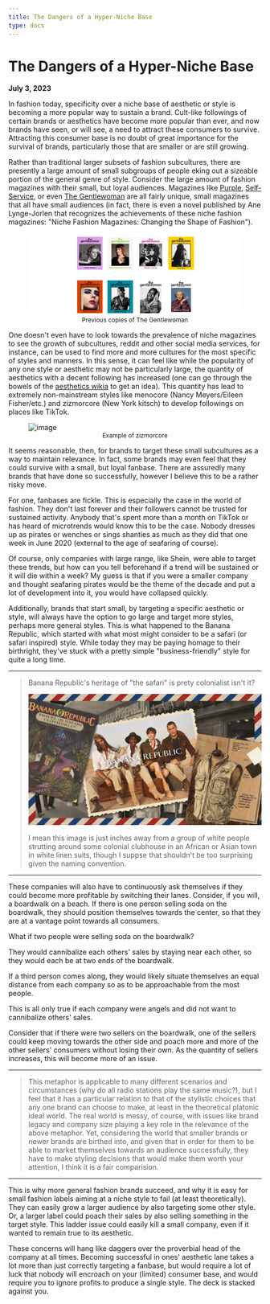 ```yaml
---
title: The Dangers of a Hyper-Niche Base
type: docs
---
```


# The Dangers of a Hyper-Niche Base

**July 3, 2023**  

In fashion today, specificity over a niche base of aesthetic or style is becoming a more popular way to sustain a brand. Cult-like followings of certain brands or aesthetics have become more popular than ever, and now brands have seen, or will see, a need to attract these consumers to survive. Attracting this consumer base is no doubt of great importance for the survival of brands, particularly those that are smaller or are still growing. 

Rather than traditional larger subsets of fashion subcultures, there are presently a large amount of small subgroups of people eking out a sizeable portion of the general genre of style. Consider the large amount of fashion magazines with their small, but loyal audiences. Magazines like [Purple](https://purple.fr/), [Self-Service](https://selfservicemagazine.com/), or even [The Gentlewoman](https://thegentlewoman.co.uk/) are all fairly unique, small magazines that all have small audiences (in fact, there is even a novel published by Ane Lynge-Jorlen that recognizes the achievements of these niche fashion magazines: "Niche Fashion Magazines: Changing the Shape of Fashion").  

<figure>
  <img src=images/purple.png alt="image">
  <figcaption style="font-size: 12px; text-align:center;">Previous copies of The Gentlewoman</figcaption>
</figure>

One doesn't even have to look towards the prevalence of niche magazines to see the growth of subcultures, reddit and other social media services, for instance, can be used to find more and more cultures for the most specific of styles and manners. In this sense, it can feel like while the popularity of any one style or aesthetic may not be particularly large, the quantity of aesthetics with a decent following has increased (one can go through the bowels of the [aesthetics wikia](https://aesthetics.fandom.com/wiki/List_of_Aesthetics) to get an idea). This quantity has lead to extremely non-mainstream styles like menocore (Nancy Meyers/Eileen Fisher/etc.) and zizmorcore (New York kitsch) to develop followings on places like TikTok.

<figure>
  <img src="https://pyxis.nymag.com/v1/imgs/021/8b6/c3d805285bf0f81ea1ff195515e5b30b6a-0521FEA-NStyle-DSC02251-v1B.2x.rhorizontal.w900.jpg" alt="image">
  <figcaption style="font-size: 12px; text-align:center;">Example of zizmorcore</figcaption>
</figure>

It seems reasonable, then, for brands to target these small subcultures as a way to maintain relevance. In fact, some brands may even feel that they could survive with a small, but loyal fanbase. There are assuredly many brands that have done so successfully, however I believe this to be a rather risky move.

For one, fanbases are fickle. This is especially the case in the world of fashion. They don't last forever and their followers cannot be trusted for sustained activity. Anybody that's spent more than a month on TikTok or has heard of microtrends would know this to be the case. Nobody dresses up as pirates or wenches or sings shanties as much as they did that one week in June 2020 (external to the age of seafaring of course). 

Of course, only companies with large range, like Shein, were able to target these trends, but how can you tell beforehand if a trend will be sustained or it will die within a week? My guess is that if you were a smaller company and thought seafaring pirates would be the theme of the decade and put a lot of development into it, you would have collapsed quickly.

Additionally, brands that start small, by targeting a specific aesthetic or style, will always have the option to go large and target more styles, perhaps more general styles. This is what happened to the Banana Republic, which started with what most might consider to be a safari (or safari inspired) style. While today they may be paying homage to their birthright, they've stuck with a pretty simple "business-friendly" style for quite a long time. 

___
> Banana Republic's heritage of "the safari" is prety colonialist isn't it?  
>
> ![image](images/bananarepublic.jpg)  
>
> I mean this image is just inches away from a group of white people strutting around some colonial clubhouse in an African or Asian town in white linen suits, though I suppse that shouldn't be too surprising given the naming convention.  
___

These companies will also have to continuously ask themselves if they could become more profitable by switching their lanes. Consider, if you will, a boardwalk on a beach. If there is one person selling soda on the boardwalk, they should position themselves towards the center, so that they are at a vantage point towards all consumers.

What if two people were selling soda on the boardwalk?

They would cannibalize each others' sales by staying near each other, so they would each be at two ends of the boardwalk.

If a third person comes along, they would likely situate themselves an equal distance from each company so as to be approachable from the most people.

This is all only true if each company were angels and did not want to cannibalize others' sales.

Consider that if there were two sellers on the boardwalk, one of the sellers could keep moving towards the other side and poach more and more of the other sellers' consumers without losing their own. As the quantity of sellers increases, this will become more of an issue.

___
> This metaphor is applicable to many different scenarios and circumstances (why do all radio stations play the same music?), but I feel that it has a particular relation to that of the stylistic choices that any one brand can choose to make, at least in the theoretical platonic ideal world. The real world is messy, of course, with issues like brand legacy and company size playing a key role in the relevance of the above metaphor. Yet, considering the world that smaller brands or newer brands are birthed into, and given that in order for them to be able to market themselves towards an audience successfully, they have to make styling decisions that would make them worth your attention, I think it is a fair comparision.   
___

This is why more general fashion brands succeed, and why it is easy for small fashion labels aiming at a niche style to fail (at least theoretically). They can easily grow a larger audience by also targeting some other style. Or, a larger label could poach their sales by also selling something in the target style. This ladder issue could easily kill a small company, even if it wanted to remain true to its aesthetic.

These concerns will hang like daggers over the proverbial head of the company at all times. Becoming successful in ones' aesthetic lane takes a lot more than just correctly targeting a fanbase, but would require a lot of luck that nobody will encroach on your (limited) consumer base, and would require you to ignore profits to produce a single style. The deck is stacked against you.